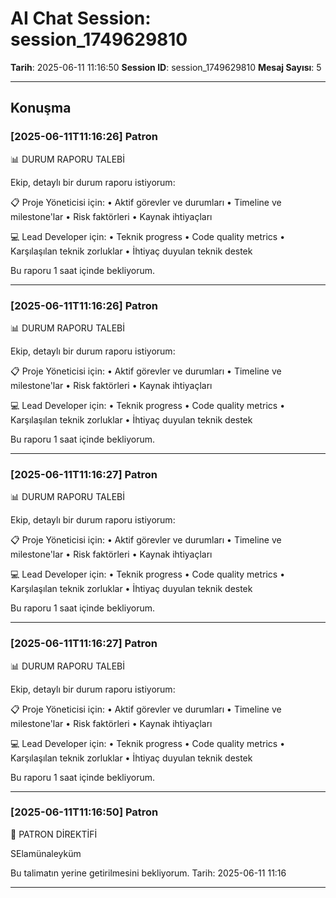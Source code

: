 # AI Chat Session: session_1749629810

**Tarih**: 2025-06-11 11:16:50
**Session ID**: session_1749629810
**Mesaj Sayısı**: 5

---

## Konuşma

### [2025-06-11T11:16:26] Patron

📊 DURUM RAPORU TALEBİ

Ekip, detaylı bir durum raporu istiyorum:

📋 Proje Yöneticisi için:
• Aktif görevler ve durumları
• Timeline ve milestone'lar
• Risk faktörleri
• Kaynak ihtiyaçları

💻 Lead Developer için:
• Teknik progress
• Code quality metrics
• Karşılaşılan teknik zorluklar
• İhtiyaç duyulan teknik destek

Bu raporu 1 saat içinde bekliyorum.

---

### [2025-06-11T11:16:26] Patron

📊 DURUM RAPORU TALEBİ

Ekip, detaylı bir durum raporu istiyorum:

📋 Proje Yöneticisi için:
• Aktif görevler ve durumları
• Timeline ve milestone'lar
• Risk faktörleri
• Kaynak ihtiyaçları

💻 Lead Developer için:
• Teknik progress
• Code quality metrics
• Karşılaşılan teknik zorluklar
• İhtiyaç duyulan teknik destek

Bu raporu 1 saat içinde bekliyorum.

---

### [2025-06-11T11:16:27] Patron

📊 DURUM RAPORU TALEBİ

Ekip, detaylı bir durum raporu istiyorum:

📋 Proje Yöneticisi için:
• Aktif görevler ve durumları
• Timeline ve milestone'lar
• Risk faktörleri
• Kaynak ihtiyaçları

💻 Lead Developer için:
• Teknik progress
• Code quality metrics
• Karşılaşılan teknik zorluklar
• İhtiyaç duyulan teknik destek

Bu raporu 1 saat içinde bekliyorum.

---

### [2025-06-11T11:16:27] Patron

📊 DURUM RAPORU TALEBİ

Ekip, detaylı bir durum raporu istiyorum:

📋 Proje Yöneticisi için:
• Aktif görevler ve durumları
• Timeline ve milestone'lar
• Risk faktörleri
• Kaynak ihtiyaçları

💻 Lead Developer için:
• Teknik progress
• Code quality metrics
• Karşılaşılan teknik zorluklar
• İhtiyaç duyulan teknik destek

Bu raporu 1 saat içinde bekliyorum.

---

### [2025-06-11T11:16:50] Patron

👑 PATRON DİREKTİFİ

SElamünaleyküm

Bu talimatın yerine getirilmesini bekliyorum.
Tarih: 2025-06-11 11:16

---

